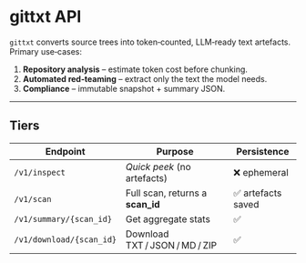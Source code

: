 # gittxt API

`gittxt` converts source trees into token‑counted, LLM‑ready text artefacts.  
Primary use‑cases:

1. **Repository analysis** – estimate token cost before chunking.
2. **Automated red‑teaming** – extract only the text the model needs.
3. **Compliance** – immutable snapshot + summary JSON.

---

## Tiers

| Endpoint | Purpose | Persistence |
|----------|---------|-------------|
| `/v1/inspect` | *Quick peek* (no artefacts) | ❌ ephemeral |
| `/v1/scan`    | Full scan, returns a **scan_id** | ✅ artefacts saved |
| `/v1/summary/{scan_id}` | Get aggregate stats | ✅ |
| `/v1/download/{scan_id}` | Download TXT / JSON / MD / ZIP | ✅ |
